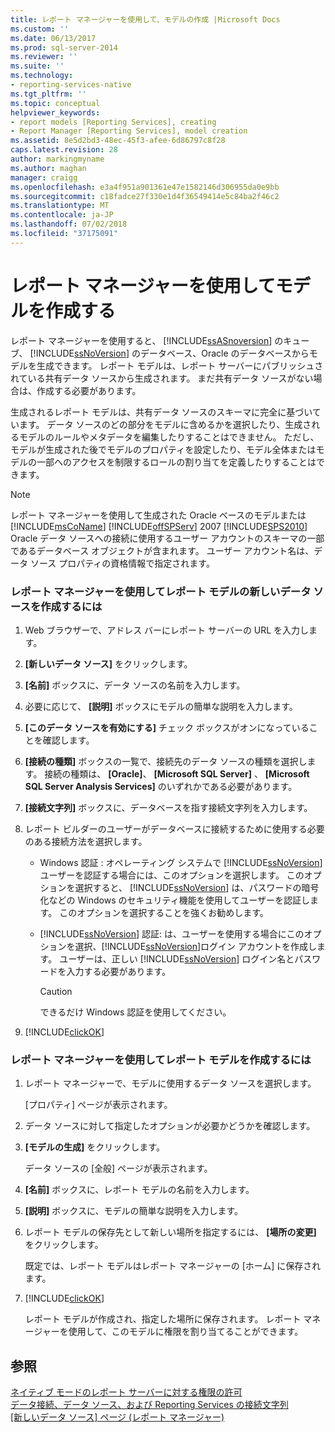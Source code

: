 ```yaml
---
title: レポート マネージャーを使用して、モデルの作成 |Microsoft Docs
ms.custom: ''
ms.date: 06/13/2017
ms.prod: sql-server-2014
ms.reviewer: ''
ms.suite: ''
ms.technology:
- reporting-services-native
ms.tgt_pltfrm: ''
ms.topic: conceptual
helpviewer_keywords:
- report models [Reporting Services], creating
- Report Manager [Reporting Services], model creation
ms.assetid: 8e5d2bd3-48ec-45f3-afee-6d86797c8f28
caps.latest.revision: 28
author: markingmyname
ms.author: maghan
manager: craigg
ms.openlocfilehash: e3a4f951a901361e47e1582146d306955da0e9bb
ms.sourcegitcommit: c18fadce27f330e1d4f36549414e5c84ba2f46c2
ms.translationtype: MT
ms.contentlocale: ja-JP
ms.lasthandoff: 07/02/2018
ms.locfileid: "37175091"
---
```

# <a name="create-a-model-using-report-manager"></a>レポート マネージャーを使用してモデルを作成する
  レポート マネージャーを使用すると、 [!INCLUDE[ssASnoversion](../includes/ssasnoversion-md.md)] のキューブ、 [!INCLUDE[ssNoVersion](../includes/ssnoversion-md.md)] のデータベース、Oracle のデータベースからモデルを生成できます。 レポート モデルは、レポート サーバーにパブリッシュされている共有データ ソースから生成されます。 まだ共有データ ソースがない場合は、作成する必要があります。  
  
 生成されるレポート モデルは、共有データ ソースのスキーマに完全に基づいています。 データ ソースのどの部分をモデルに含めるかを選択したり、生成されるモデルのルールやメタデータを編集したりすることはできません。 ただし、モデルが生成された後でモデルのプロパティを設定したり、モデル全体またはモデルの一部へのアクセスを制限するロールの割り当てを定義したりすることはできます。  
  
> [!NOTE]  
>  レポート マネージャーを使用して生成された Oracle ベースのモデルまたは[!INCLUDE[msCoName](../includes/msconame-md.md)] [!INCLUDE[offSPServ](../includes/offspserv-md.md)] 2007 [!INCLUDE[SPS2010](../includes/sps2010-md.md)] Oracle データ ソースへの接続に使用するユーザー アカウントのスキーマの一部であるデータベース オブジェクトが含まれます。 ユーザー アカウント名は、データ ソース プロパティの資格情報で指定されます。  
  
### <a name="to-create-a-new-data-source-for-a-report-model-using-report-manager"></a>レポート マネージャーを使用してレポート モデルの新しいデータ ソースを作成するには  
  
1.  Web ブラウザーで、アドレス バーにレポート サーバーの URL を入力します。  
  
2.  **[新しいデータ ソース]** をクリックします。  
  
3.  **[名前]** ボックスに、データ ソースの名前を入力します。  
  
4.  必要に応じて、 **[説明]** ボックスにモデルの簡単な説明を入力します。  
  
5.  **[このデータ ソースを有効にする]** チェック ボックスがオンになっていることを確認します。  
  
6.  **[接続の種類]** ボックスの一覧で、接続先のデータ ソースの種類を選択します。 接続の種類は、 **[Oracle]**、 **[Microsoft SQL Server]** 、 **[Microsoft SQL Server Analysis Services]** のいずれかである必要があります。  
  
7.  **[接続文字列]** ボックスに、データベースを指す接続文字列を入力します。  
  
8.  レポート ビルダーのユーザーがデータベースに接続するために使用する必要のある接続方法を選択します。  
  
    -   Windows 認証 : オペレーティング システムで [!INCLUDE[ssNoVersion](../includes/ssnoversion-md.md)] ユーザーを認証する場合には、このオプションを選択します。 このオプションを選択すると、 [!INCLUDE[ssNoVersion](../includes/ssnoversion-md.md)] は、パスワードの暗号化などの Windows のセキュリティ機能を使用してユーザーを認証します。 このオプションを選択することを強くお勧めします。  
  
    -   [!INCLUDE[ssNoVersion](../includes/ssnoversion-md.md)] 認証: は、ユーザーを使用する場合にこのオプションを選択、[!INCLUDE[ssNoVersion](../includes/ssnoversion-md.md)]ログイン アカウントを作成します。 ユーザーは、正しい [!INCLUDE[ssNoVersion](../includes/ssnoversion-md.md)] ログイン名とパスワードを入力する必要があります。  
  
        > [!CAUTION]  
        >  できるだけ Windows 認証を使用してください。  
  
9. [!INCLUDE[clickOK](../includes/clickok-md.md)]  
  
### <a name="to-create-a-report-model-using-report-manager"></a>レポート マネージャーを使用してレポート モデルを作成するには  
  
1.  レポート マネージャーで、モデルに使用するデータ ソースを選択します。  
  
     [プロパティ] ページが表示されます。  
  
2.  データ ソースに対して指定したオプションが必要かどうかを確認します。  
  
3.  **[モデルの生成]** をクリックします。  
  
     データ ソースの [全般] ページが表示されます。  
  
4.  **[名前]** ボックスに、レポート モデルの名前を入力します。  
  
5.  **[説明]** ボックスに、モデルの簡単な説明を入力します。  
  
6.  レポート モデルの保存先として新しい場所を指定するには、 **[場所の変更]** をクリックします。  
  
     既定では、レポート モデルはレポート マネージャーの [ホーム] に保存されます。  
  
7.  [!INCLUDE[clickOK](../includes/clickok-md.md)]  
  
     レポート モデルが作成され、指定した場所に保存されます。 レポート マネージャーを使用して、このモデルに権限を割り当てることができます。  
  
## <a name="see-also"></a>参照  
 [ネイティブ モードのレポート サーバーに対する権限の許可](security/granting-permissions-on-a-native-mode-report-server.md)   
 [データ接続、データ ソース、および Reporting Services の接続文字列](../../2014/reporting-services/data-connections-data-sources-and-connection-strings-in-reporting-services.md)   
 [[新しいデータ ソース] ページ (レポート マネージャー)](../../2014/reporting-services/new-data-source-page-report-manager.md)  
  
  
